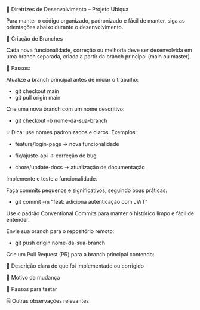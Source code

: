 🧩 Diretrizes de Desenvolvimento – Projeto Ubiqua

Para manter o código organizado, padronizado e fácil de manter, siga as orientações abaixo durante o desenvolvimento.

🌿 Criação de Branches

Cada nova funcionalidade, correção ou melhoria deve ser desenvolvida em uma branch separada, criada a partir da branch principal (main ou master).

🔧 Passos:

Atualize a branch principal antes de iniciar o trabalho:

- git checkout main
- git pull origin main


Crie uma nova branch com um nome descritivo:

- git checkout -b nome-da-sua-branch


💡 Dica: use nomes padronizados e claros.
Exemplos:

- feature/login-page → nova funcionalidade

- fix/ajuste-api → correção de bug

- chore/update-docs → atualização de documentação

Implemente e teste a funcionalidade.

Faça commits pequenos e significativos, seguindo boas práticas:

- git commit -m "feat: adiciona autenticação com JWT"


Use o padrão Conventional Commits
 para manter o histórico limpo e fácil de entender.

Envie sua branch para o repositório remoto:

- git push origin nome-da-sua-branch


Crie um Pull Request (PR) para a branch principal contendo:

🧱 Descrição clara do que foi implementado ou corrigido

🎯 Motivo da mudança

🧪 Passos para testar

🗒️ Outras observações relevantes
